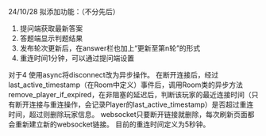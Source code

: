 24/10/28
拟添加功能：（不分先后）
1. 提问端获取最新答案
2. 答题端显示判题结果
3. 发布轮次更新后，在answer栏也加上“更新至第n轮”的形式
4. 重连时间1分钟，可以通过提问端设置

对于4
使用async将disconnect改为异步操作。
在断开连接后，经过last_active_timestamp（在Room中定义）事件后，调用Room类的异步方法remove_player_if_expired，在非阻塞的延迟后，判断该玩家的最近连接时间（只有断开连接与重连操作，会记录Player的last_active_timestamp）是否超过重连时间，超过则删除玩家信息。
websocket只要断开链接就删除，每次刷新页面都会重新建立新的websocket链接。
目前的重连时间定义为5秒钟。

